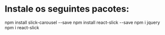 # Instale os seguintes pacotes:
npm install slick-carousel --save
npm install react-slick --save
npm i jquery
npm i react-slick
